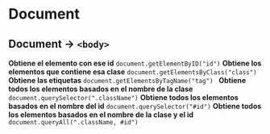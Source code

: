 # Document 
## Document -> `<body>`

**Obtiene el elemento con ese id** `document.getElementByID("id")`
**Obtiene los elementos que contiene esa clase** `document.getElementsByClass("class") `
**Obtiene las etiquetas** `document.getElementsByTagName("tag") `
**Obtiene todos los elementos basados en el nombre de la clase** `document.querySelector(".className")`
**Obtiene todos los elementos basados en el nombre del id** `document.querySelector("#id")`
**Obtiene todos los elementos basados en el nombre de la clase y el id** `document.queryAll(".className, #id")`